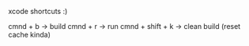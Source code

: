 xcode shortcuts :)


cmnd + b -> build
cmnd + r -> run
cmnd + shift + k -> clean build (reset cache kinda)
